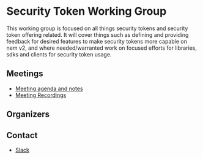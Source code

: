 # Security Token Working Group

This working group is focused on all things security tokens and security token offering related. It will cover things such as defining and providing feedback for desired features to make security tokens more capable on nem v2, and where needed/warranted work on focused efforts for libraries, sdks and clients for security token usage.

## Meetings

  * [Meeting agenda and notes](https://docs.google.com/document/d/1zMDuuUqZCLgXpXDF3KoOaQLfSJdJHMUiFr24ezyTHhY/edit)
  * [Meeting Recordings](https://www.youtube.com/playlist?list=PLt3qygA9_hjAuN3BxLa8AqWsIOIuVvzuy)

## Organizers


## Contact
* [Slack](https://nem2.slack.com/messages/wg-sto)

